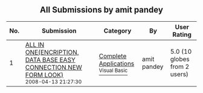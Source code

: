 ﻿<div align="center">

## All Submissions by amit pandey

</div>

No.  | Submission | Category | By   | User Rating
---- | ---------- | -------- | ---- | -----------
1 | [ALL IN ONE\(ENCRIPTION, DATA BASE EASY CONNECTION,NEW FORM LOOK\)<br /><sup>2008-04-13 21:27:30</sup>](https://github.com/Planet-Source-Code/amit-pandey-all-in-one-encription-data-base-easy-connection-new-form-look__1-70418) | [Complete Applications<br /><sup>Visual Basic</sup>](../ByCategory/complete-applications__1-27.md) | amit pandey | 5.0 (10 globes from 2 users)
